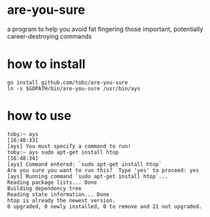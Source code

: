 are-you-sure
============

a program to help you avoid fat fingering those important, potentially career-destroying commands

how to install
============
    go install github.com/tobz/are-you-sure
    ln -s $GOPATH/bin/are-you-sure /usr/bin/ays

how to use
============
    toby:~ ays                                                                                                                                      [16:48:33]
    [ays] You must specify a command to run!
    toby:~ ays sudo apt-get install htop                                                                                                            [16:48:34]
    [ays] Command entered: `sudo apt-get install htop`
    Are you sure you want to run this?  Type 'yes' to proceed: yes
    [ays] Running command `sudo apt-get install htop`...
    Reading package lists... Done
    Building dependency tree
    Reading state information... Done
    htop is already the newest version.
    0 upgraded, 0 newly installed, 0 to remove and 21 not upgraded.
